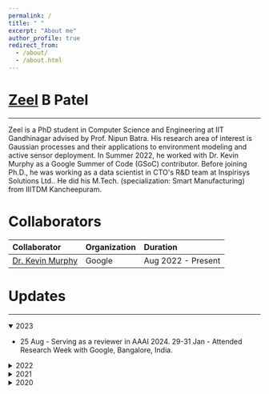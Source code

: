 ```yaml
---
permalink: /
title: " "
excerpt: "About me"
author_profile: true
redirect_from: 
  - /about/
  - /about.html
---
```


# <span style="text-decoration:underline">Zeel</span> B Patel

---

Zeel is a PhD student in Computer Science and Engineering at <a style="text-decoration:none" href="https://www.iitgn.ac.in/">IIT Gandhinagar</a> advised by Prof. <a style="text-decoration:none" href="https://nipunbatra.github.io">Nipun Batra</a>. His research area of interest is Gaussian processes and their applications to environment modeling and active sensor deployment. In Summer 2022, he worked with <a style="text-decoration:none" href="https://www.cs.ubc.ca/~murphyk/">Dr. Kevin Murphy</a> as a Google Summer of Code (GSoC) contributor. Before joining Ph.D., he was working as a data scientist in CTO's R&D team at <a style="text-decoration:none" href="https://www.inspirisys.com">Inspirisys Solutions Ltd.</a>. He did his M.Tech. (specialization: Smart Manufacturing) from <a style="text-decoration:none" href="https://www.iiitdm.ac.in/">IIITDM Kancheepuram</a>.

Collaborators
======

| Collaborator | Organization | Duration |
| :--- | :--- | :--- |
[Dr. Kevin Murphy](https://www.cs.ubc.ca/~murphyk/) | Google | Aug 2022 - Present |

Updates
======

---

<details open>
<summary>2023</summary>
<ul>
  <li>
  25 Aug - Serving as a reviewer in AAAI 2024.
  29-31 Jan - Attended Research Week with Google, Bangalore, India.
  </li>
</ul>
</details>


<details>
<summary>2022</summary>
<ul>
  <li>
  19 Oct - Serving as a reviewer for AISTATS 2023.
  </li>
  <li>
  14 Oct - Two workshop papers got accepted at <a style="text-decoration:none" href="https://gp-seminar-series.github.io/neurips-2022/">a Neurips 2022 workshop</a>.
  </li>
  <li>
  26 Aug - Presented our AAAI22 work at Air Sensors International Conference (<a style="text-decoration:none" href="https://cstep.in/event-details.php?id=2042">ASIC</a>), Bangalore, India.
  </li>
  <li>
  27 Jun - Received registration grant for <a style="text-decoration:none" href="https://gpss.cc/gpss22/program">GPSS 2022</a>.
  </li>
  <li>
    21 May - Selected as a <a style="text-decoration:none" href="https://summerofcode.withgoogle.com/">Google Summer of Code</a> contributor at <a style="text-decoration:none" href="https://www.tensorflow.org/">Tensorflow</a> with Dr. Kevin P. Murphy. My proposal can be found <a style="text-decoration:none" href="https://summerofcode.withgoogle.com/proposals/details/kDIlco6v">here</a>.
  </li>
  <li>
    26 Apr - Our work "Samachar: Print News Media on Air Pollution in India" is accepted in <a style="text-decoration:none" href="https://compass.acm.org/">ACM COMPASS</a> 2022. More details are <a style="text-decoration:none" href="https://patel-zeel.github.io/publications/">here</a>.
  </li>
  <li>
    28 Feb - Joined as a reviewer at <a style="text-decoration:none" href="http://rescience.github.io/">The ReScience C journal</a>
  </li>
  <li>
    3 Feb - Received registraion grant for AAAI22
  </li>
  <li>
    7 Jan - Shortlisted to participate in Google Research Week 2022
  </li>
</ul>
</details>

<details>
<summary>2021</summary>
<ul>
  <li>
    2 Dec - Our work got accepted at AAAI '22 titled "Accurate and Scalable Gaussian Processes for Fine-grained Air Quality Inference" - <a style="text-decoration:none" href="https://twitter.com/nipun_batra/status/1466000506136915969?s=20">A Twitter thread</a> 
  </li>
  <li>
    13-16 Sep - Attended Gaussian process summer school 2021 virtually 
  </li>
  <li>
    18 Jun - A paper titled "Towards Active Air Quality Station Deployment" accepted in <a style="text-decoration:none" href="https://sites.google.com/view/icml-2021-subsetml/home">SubSetML</a> workshop in ICML'21 
  </li>
  <li>
    7 Jun - Served as a reviewer for ACM COMPASS'21 Posters and Demos.
  </li>

  <li>
    7-10 Apr - Attended Google Graduate Symposium 2021 - <a style="text-decoration:none" href="https://patel-zeel.github.io/Google-Symposium-2021/">Notes</a> - <a style="text-decoration:none" href="https://sites.google.com/view/graduatesymposium2021/lectures-and-panel-links">Sessions</a>
  </li>
  
  <li>
    8 Mar - Cleared PhD Qualifiers exam
  </li>
</ul>
</details>

<details>
<summary>2020</summary>
<ul>
  <li>
    22 Dec - A Journal paper titled, “Vartalaap: What Drives #AirQuality Discussions: Politics,Pollution or Pseudo-science?” accepted and published in ACM CSCW 2021
  </li>
  <li>
    15 Oct - A Poster accepted at SenSys 2020 - <a style="text-decoration:none" href="https://dl.acm.org/doi/pdf/10.1145/3384419.3430407">A toolkit for spatial interpolation and sensor placement</a>
  </li>
  <li>
    25 Sep - An article accepted at <a style="text-decoration:none" href="https://visxai.io/">VisX AI Workshop</a> - <a style="text-decoration:none" href="https://patel-zeel.github.io/active-learning-visualization">Active Learning: A Visual Tour</a>
  </li>
  <li>
    14-17 Sep - Attended <a style="text-decoration:none" href="http://gpss.cc/gpss20/program">Gaussian Process Summer School</a> (virtual) - <a style="text-decoration:none" href="https://docs.google.com/document/d/1BDckNU0UNE7apCl62p_QVjjNsHZpehXvAJS133g5pLw/edit?usp=sharing">Notes</a>
  </li>
  <li>
  23-27 Aug - Attended <a style="text-decoration:none" href="https://www.kdd.org/kdd2020/">KDD-2020</a> (virtual)
  </li>
</ul>
</details>
